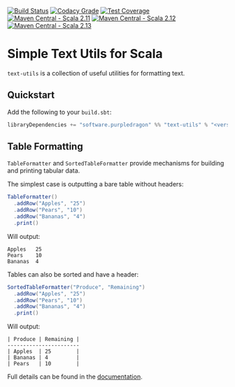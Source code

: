 [![Build Status](https://img.shields.io/travis/com/stringbean/text-utils/master.svg)](https://travis-ci.org/stringbean/text-utils)
[![Codacy Grade](https://img.shields.io/codacy/grade/7b07263adca449ee8e51133b87af5030.svg?label=codacy)](https://www.codacy.com/app/stringbean/text-utils)
[![Test Coverage](https://img.shields.io/codecov/c/github/stringbean/text-utils/master.svg)](https://codecov.io/gh/stringbean/text-utils)
[![Maven Central - Scala 2.11](https://img.shields.io/maven-central/v/software.purpledragon/text-utils_2.11.svg?label=scala%202.11)](https://search.maven.org/search?q=g:software.purpledragon%20a:text-utils_2.11)
[![Maven Central - Scala 2.12](https://img.shields.io/maven-central/v/software.purpledragon/text-utils_2.12.svg?label=scala%202.12)](https://search.maven.org/search?q=g:software.purpledragon%20a:text-utils_2.12)
[![Maven Central - Scala 2.13](https://img.shields.io/maven-central/v/software.purpledragon/text-utils_2.13.svg?label=scala%202.13)](https://search.maven.org/search?q=g:software.purpledragon%20a:text-utils_2.13)

# Simple Text Utils for Scala

`text-utils` is a collection of useful utilities for formatting text.

## Quickstart

Add the following to your `build.sbt`:

```scala
libraryDependencies += "software.purpledragon" %% "text-utils" % "<version>"
```

## Table Formatting

`TableFormatter` and `SortedTableFormatter` provide mechanisms for building and printing tabular data.

The simplest case is outputting a bare table without headers:

```scala
TableFormatter()
  .addRow("Apples", "25")
  .addRow("Pears", "10")
  .addRow("Bananas", "4")
  .print()
```

Will output:

```text
Apples   25
Pears    10
Bananas  4
```

Tables can also be sorted and have a header:

```scala
SortedTableFormatter("Produce", "Remaining")
  .addRow("Apples", "25")
  .addRow("Pears", "10")
  .addRow("Bananas", "4")
  .print()
```

Will output:

```text
| Produce | Remaining |
-----------------------
| Apples  | 25        |
| Bananas | 4         |
| Pears   | 10        |
```

Full details can be found in the [documentation](https://stringbean.github.io/text-utils/tables.html).
